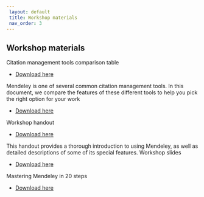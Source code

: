 ```yaml
---
 layout: default
 title: Workshop materials
 nav_order: 3
---
```


## Workshop materials

Citation management tools comparison table

- [Download here](https://github.com/ubc-library-rc/intro-mendeley/blob/master/contenthandouts/CM_ComprisonTable_Printer_20191031.pdf)

Mendeley is one of several common citation management tools. In this document, we compare the features of these different tools to help you pick the right option for your work

- [Download here](https://github.com/ubc-library-rc/intro-mendeley/blob/master/contenthandouts/CM_ComprisonTable_Printer_20191031.pdf)

Workshop handout 

- [Download here](https://github.com/ubc-library-rc/intro-mendeley/blob/master/contenthandouts/CM_ComprisonTable_Printer_20191031.pdf)

This handout provides a thorough introduction to using Mendeley, as well as detailed descriptions of some of its special features.
Workshop slides

- [Download here](https://github.com/ubc-library-rc/intro-mendeley/blob/master/contenthandouts/CM_ComprisonTable_Printer_20191031.pdf)

Mastering Mendeley in 20 steps

- [Download here](https://github.com/ubc-library-rc/intro-mendeley/blob/master/contenthandouts/Mendeley-Challenges-in-20-Steps-2020.docx)
